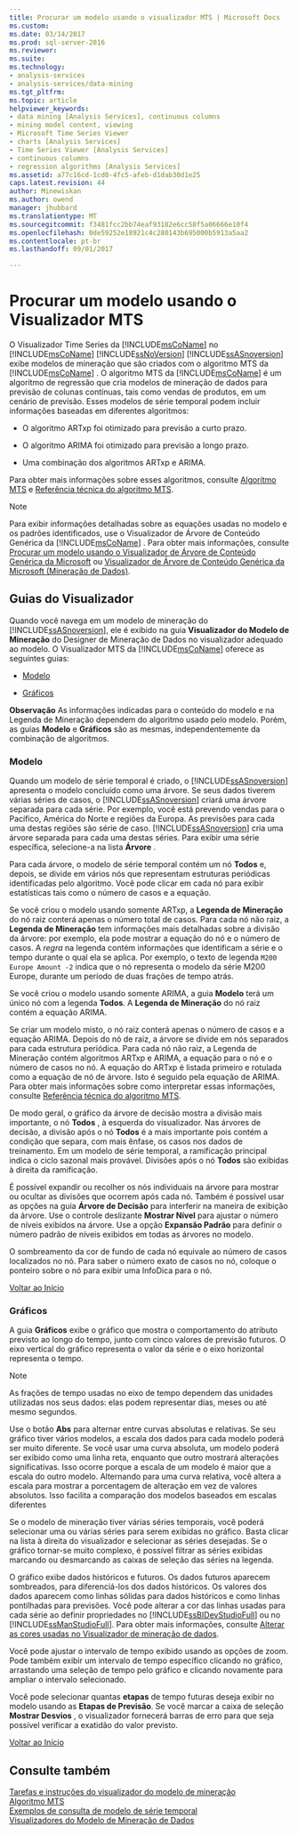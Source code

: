```yaml
---
title: Procurar um modelo usando o visualizador MTS | Microsoft Docs
ms.custom: 
ms.date: 03/14/2017
ms.prod: sql-server-2016
ms.reviewer: 
ms.suite: 
ms.technology:
- analysis-services
- analysis-services/data-mining
ms.tgt_pltfrm: 
ms.topic: article
helpviewer_keywords:
- data mining [Analysis Services], continuous columns
- mining model content, viewing
- Microsoft Time Series Viewer
- charts [Analysis Services]
- Time Series Viewer [Analysis Services]
- continuous columns
- regression algorithms [Analysis Services]
ms.assetid: a77c16cd-1cd0-4fc5-afeb-d1dab30d1e25
caps.latest.revision: 44
author: Minewiskan
ms.author: owend
manager: jhubbard
ms.translationtype: MT
ms.sourcegitcommit: f3481fcc2bb74eaf93182e6cc58f5a06666e10f4
ms.openlocfilehash: 0de59252e18921c4c280143b695000b5913a5aa2
ms.contentlocale: pt-br
ms.lasthandoff: 09/01/2017

---
```

# <a name="browse-a-model-using-the-microsoft-time-series-viewer"></a>Procurar um modelo usando o Visualizador MTS
  O Visualizador Time Series da [!INCLUDE[msCoName](../../includes/msconame-md.md)] no [!INCLUDE[msCoName](../../includes/msconame-md.md)] [!INCLUDE[ssNoVersion](../../includes/ssnoversion-md.md)] [!INCLUDE[ssASnoversion](../../includes/ssasnoversion-md.md)] exibe modelos de mineração que são criados com o algoritmo MTS da [!INCLUDE[msCoName](../../includes/msconame-md.md)] . O algoritmo MTS da [!INCLUDE[msCoName](../../includes/msconame-md.md)] é um algoritmo de regressão que cria modelos de mineração de dados para previsão de colunas contínuas, tais como vendas de produtos, em um cenário de previsão. Esses modelos de série temporal podem incluir informações baseadas em diferentes algoritmos:  
  
-   O algoritmo ARTxp foi otimizado para previsão a curto prazo.  
  
-   O algoritmo ARIMA foi otimizado para previsão a longo prazo.  
  
-   Uma combinação dos algoritmos ARTxp e ARIMA.  
  
 Para obter mais informações sobre esses algoritmos, consulte [Algoritmo MTS](../../analysis-services/data-mining/microsoft-time-series-algorithm.md) e [Referência técnica do algoritmo MTS](../../analysis-services/data-mining/microsoft-time-series-algorithm-technical-reference.md).  
  
> [!NOTE]  
>  Para exibir informações detalhadas sobre as equações usadas no modelo e os padrões identificados, use o Visualizador de Árvore de Conteúdo Genérica da [!INCLUDE[msCoName](../../includes/msconame-md.md)] . Para obter mais informações, consulte [Procurar um modelo usando o Visualizador de Árvore de Conteúdo Genérica da Microsoft](../../analysis-services/data-mining/browse-a-model-using-the-microsoft-generic-content-tree-viewer.md) ou [Visualizador de Árvore de Conteúdo Genérica da Microsoft &#40;Mineração de Dados&#41;](http://msdn.microsoft.com/library/751b4393-f6fd-48c1-bcef-bdca589ce34c).  
  
##  <a name="BKMK_ViewerTabs"></a> Guias do Visualizador  
 Quando você navega em um modelo de mineração do [!INCLUDE[ssASnoversion](../../includes/ssasnoversion-md.md)], ele é exibido na guia **Visualizador do Modelo de Mineração** do Designer de Mineração de Dados no visualizador adequado ao modelo. O Visualizador MTS da [!INCLUDE[msCoName](../../includes/msconame-md.md)] oferece as seguintes guias:  
  
-   [Modelo](#BKMK_Tree)  
  
-   [Gráficos](#BKMK_Charts)  
  
 **Observação** As informações indicadas para o conteúdo do modelo e na Legenda de Mineração dependem do algoritmo usado pelo modelo. Porém, as guias **Modelo** e **Gráficos** são as mesmas, independentemente da combinação de algoritmos.  
  
###  <a name="BKMK_Tree"></a> Modelo  
 Quando um modelo de série temporal é criado, o [!INCLUDE[ssASnoversion](../../includes/ssasnoversion-md.md)] apresenta o modelo concluído como uma árvore. Se seus dados tiverem várias séries de casos, o [!INCLUDE[ssASnoversion](../../includes/ssasnoversion-md.md)] criará uma árvore separada para cada série. Por exemplo, você está prevendo vendas para o Pacífico, América do Norte e regiões da Europa. As previsões para cada uma destas regiões são série de caso. [!INCLUDE[ssASnoversion](../../includes/ssasnoversion-md.md)] cria uma árvore separada para cada uma destas séries. Para exibir uma série específica, selecione-a na lista **Árvore** .  
  
 Para cada árvore, o modelo de série temporal contém um nó **Todos** e, depois, se divide em vários nós que representam estruturas periódicas identificadas pelo algoritmo. Você pode clicar em cada nó para exibir estatísticas tais como o número de casos e a equação.  
  
 Se você criou o modelo usando somente ARTxp, a **Legenda de Mineração** do nó raiz conterá apenas o número total de casos. Para cada nó não raiz, a **Legenda de Mineração** tem informações mais detalhadas sobre a divisão da árvore: por exemplo, ela pode mostrar a equação do nó e o número de casos. A *regra* na legenda contém informações que identificam a série e o tempo durante o qual ela se aplica. Por exemplo, o texto de legenda `M200 Europe Amount -2` indica que o nó representa o modelo da série M200 Europe, durante um período de duas frações de tempo atrás.  
  
 Se você criou o modelo usando somente ARIMA, a guia **Modelo** terá um único nó com a legenda **Todos**. A **Legenda de Mineração** do nó raiz contém a equação ARIMA.  
  
 Se criar um modelo misto, o nó raiz conterá apenas o número de casos e a equação ARIMA. Depois do nó de raiz, a árvore se divide em nós separados para cada estrutura periódica. Para cada nó não raiz, a Legenda de Mineração contém algoritmos ARTxp e ARIMA, a equação para o nó e o número de casos no nó. A equação do ARTxp é listada primeiro e rotulada como a equação de nó de árvore. Isto é seguido pela equação de ARIMA. Para obter mais informações sobre como interpretar essas informações, consulte [Referência técnica do algoritmo MTS](../../analysis-services/data-mining/microsoft-time-series-algorithm-technical-reference.md).  
  
 De modo geral, o gráfico da árvore de decisão mostra a divisão mais importante, o nó **Todos** , à esquerda do visualizador. Nas árvores de decisão, a divisão após o nó **Todos** é a mais importante pois contém a condição que separa, com mais ênfase, os casos nos dados de treinamento. Em um modelo de série temporal, a ramificação principal indica o ciclo sazonal mais provável. Divisões após o nó **Todos** são exibidas à direita da ramificação.  
  
 É possível expandir ou recolher os nós individuais na árvore para mostrar ou ocultar as divisões que ocorrem após cada nó. Também é possível usar as opções na guia **Árvore de Decisão** para interferir na maneira de exibição da árvore. Use o controle deslizante **Mostrar Nível** para ajustar o número de níveis exibidos na árvore. Use a opção **Expansão Padrão** para definir o número padrão de níveis exibidos em todas as árvores no modelo.  
  
 O sombreamento da cor de fundo de cada nó equivale ao número de casos localizados no nó. Para saber o número exato de casos no nó, coloque o ponteiro sobre o nó para exibir uma InfoDica para o nó.  
  
 [Voltar ao Início](#BKMK_ViewerTabs)  
  
###  <a name="BKMK_Charts"></a> Gráficos  
 A guia **Gráficos** exibe o gráfico que mostra o comportamento do atributo previsto ao longo do tempo, junto com cinco valores de previsão futuros. O eixo vertical do gráfico representa o valor da série e o eixo horizontal representa o tempo.  
  
> [!NOTE]  
>  As frações de tempo usadas no eixo de tempo dependem das unidades utilizadas nos seus dados: elas podem representar dias, meses ou até mesmo segundos.  
  
 Use o botão **Abs** para alternar entre curvas absolutas e relativas. Se seu gráfico tiver vários modelos, a escala dos dados para cada modelo poderá ser muito diferente. Se você usar uma curva absoluta, um modelo poderá ser exibido como uma linha reta, enquanto que outro mostrará alterações significativas. Isso ocorre porque a escala de um modelo é maior que a escala do outro modelo. Alternando para uma curva relativa, você altera a escala para mostrar a porcentagem de alteração em vez de valores absolutos. Isso facilita a comparação dos modelos baseados em escalas diferentes  
  
 Se o modelo de mineração tiver várias séries temporais, você poderá selecionar uma ou várias séries para serem exibidas no gráfico. Basta clicar na lista à direita do visualizador e selecionar as séries desejadas. Se o gráfico tornar-se muito complexo, é possível filtrar as séries exibidas marcando ou desmarcando as caixas de seleção das séries na legenda.  
  
 O gráfico exibe dados históricos e futuros. Os dados futuros aparecem sombreados, para diferenciá-los dos dados históricos. Os valores dos dados aparecem como linhas sólidas para dados históricos e como linhas pontilhadas para previsões. Você pode alterar a cor das linhas usadas para cada série ao definir propriedades no [!INCLUDE[ssBIDevStudioFull](../../includes/ssbidevstudiofull-md.md)] ou no [!INCLUDE[ssManStudioFull](../../includes/ssmanstudiofull-md.md)]. Para obter mais informações, consulte [Alterar as cores usadas no Visualizador de mineração de dados](../../analysis-services/data-mining/change-the-colors-used-in-the-data-mining-viewer.md).  
  
 Você pode ajustar o intervalo de tempo exibido usando as opções de zoom. Pode também exibir um intervalo de tempo específico clicando no gráfico, arrastando uma seleção de tempo pelo gráfico e clicando novamente para ampliar o intervalo selecionado.  
  
 Você pode selecionar quantas **etapas** de tempo futuras deseja exibir no modelo usando as **Etapas de Previsão**. Se você marcar a caixa de seleção **Mostrar Desvios** , o visualizador fornecerá barras de erro para que seja possível verificar a exatidão do valor previsto.  
  
 [Voltar ao Início](#BKMK_ViewerTabs)  
  
## <a name="see-also"></a>Consulte também  
 [Tarefas e instruções do visualizador do modelo de mineração](../../analysis-services/data-mining/mining-model-viewer-tasks-and-how-tos.md)   
 [Algoritmo MTS](../../analysis-services/data-mining/microsoft-time-series-algorithm.md)   
 [Exemplos de consulta de modelo de série temporal](../../analysis-services/data-mining/time-series-model-query-examples.md)   
 [Visualizadores do Modelo de Mineração de Dados](../../analysis-services/data-mining/data-mining-model-viewers.md)  
  
  
